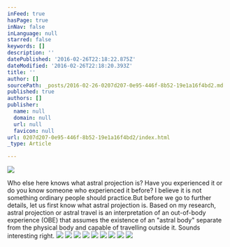 ```yaml
---
inFeed: true
hasPage: true
inNav: false
inLanguage: null
starred: false
keywords: []
description: ''
datePublished: '2016-02-26T22:18:22.875Z'
dateModified: '2016-02-26T22:18:20.393Z'
title: ''
author: []
sourcePath: _posts/2016-02-26-0207d207-0e95-446f-8b52-19e1a16f4bd2.md
published: true
authors: []
publisher:
  name: null
  domain: null
  url: null
  favicon: null
url: 0207d207-0e95-446f-8b52-19e1a16f4bd2/index.html
_type: Article

---
```

![](https://the-grid-user-content.s3-us-west-2.amazonaws.com/7578fdb7-91e2-4efb-930e-8c138f3e4158.jpg)

Who else here knows what astral projection is? Have you experienced it or do you know someone who experienced it before? I believe it is not something ordinary people should practice.But before we go to further details, let us first know what astral projection is. Based on my research, astral projection or astral travel is an interpretation of an out-of-body experience (OBE) that assumes the existence of an "astral body" separate from the physical body and capable of travelling outside it. Sounds interesting right.
![](https://the-grid-user-content.s3-us-west-2.amazonaws.com/55f6a8cf-ddee-4601-a278-a3d244c3bc0c.jpg)
![](https://the-grid-user-content.s3-us-west-2.amazonaws.com/5bbf8907-d320-4d9d-af7d-1b3f17fdae37.jpg)
![](https://the-grid-user-content.s3-us-west-2.amazonaws.com/63e6feac-e078-4384-bf85-a24853f829a4.jpg)
![](https://the-grid-user-content.s3-us-west-2.amazonaws.com/f328ee59-4ac3-4fe7-ab14-155e82aa8759.jpg)
![](https://the-grid-user-content.s3-us-west-2.amazonaws.com/c7767e42-29af-4fa8-89a6-66094d7c7fe9.jpg)
![](https://the-grid-user-content.s3-us-west-2.amazonaws.com/5289977b-0d0c-48f9-90f1-9438a752734e.jpg)
![](https://the-grid-user-content.s3-us-west-2.amazonaws.com/fb181be0-d845-436e-a6ff-5804ae8867a3.jpg)
![](https://the-grid-user-content.s3-us-west-2.amazonaws.com/d10d6191-b0f9-4186-a53b-66d53decf398.jpg)
![](https://the-grid-user-content.s3-us-west-2.amazonaws.com/3ac032da-97ea-4aba-a99b-a44aa683939e.jpg)